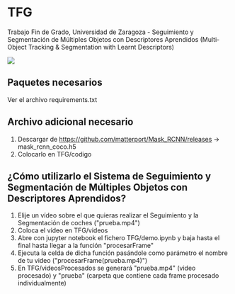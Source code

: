 # TFG
Trabajo Fin de Grado, Universidad de Zaragoza - Seguimiento y Segmentación de Múltiples Objetos con Descriptores Aprendidos (Multi-Object Tracking &amp; Segmentation with Learnt Descriptors)

![](prueba.gif)

Paquetes necesarios
-------------------
Ver el archivo requirements.txt

Archivo adicional necesario
---------------------------
1) Descargar de https://github.com/matterport/Mask_RCNN/releases -> mask_rcnn_coco.h5
2) Colocarlo en TFG/codigo

¿Cómo utilizarlo el Sistema de Seguimiento y Segmentación de Múltiples Objetos con Descriptores Aprendidos?
-----------------------------------------------------------------------------------------------------------
1) Elije un vídeo sobre el que quieras realizar el Seguimiento y la Segmentación de coches ("prueba.mp4")
2) Coloca el vídeo en TFG/videos
2) Abre con jupyter notebook el fichero TFG/demo.ipynb y baja hasta el final hasta llegar a la función "procesarFrame"
4) Ejecuta la celda de dicha función pasándole como parámetro el nombre de tu video ("procesarFrame(prueba.mp4)")
5) En TFG/videosProcesados se generará "prueba.mp4" (video procesado) y "prueba" (carpeta que contiene cada frame procesado individualmente)
